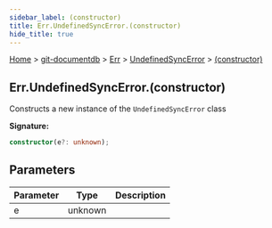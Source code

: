 ```yaml
---
sidebar_label: (constructor)
title: Err.UndefinedSyncError.(constructor)
hide_title: true
---
```


[Home](./index.md) &gt; [git-documentdb](./git-documentdb.md) &gt; [Err](./git-documentdb.err.md) &gt; [UndefinedSyncError](./git-documentdb.err.undefinedsyncerror.md) &gt; [(constructor)](./git-documentdb.err.undefinedsyncerror._constructor_.md)

## Err.UndefinedSyncError.(constructor)

Constructs a new instance of the `UndefinedSyncError` class

<b>Signature:</b>

```typescript
constructor(e?: unknown);
```

## Parameters

|  Parameter | Type | Description |
|  --- | --- | --- |
|  e | unknown |  |

